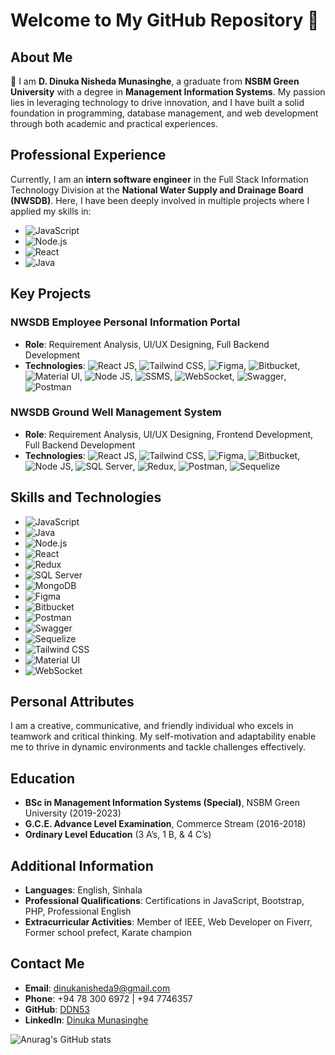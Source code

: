 # Welcome to My GitHub Repository 🎉

## About Me
👋 I am **D. Dinuka Nisheda Munasinghe**, a graduate from **NSBM Green University** with a degree in **Management Information Systems**. My passion lies in leveraging technology to drive innovation, and I have built a solid foundation in programming, database management, and web development through both academic and practical experiences.

## Professional Experience
Currently, I am an **intern software engineer** in the Full Stack Information Technology Division at the **National Water Supply and Drainage Board (NWSDB)**. Here, I have been deeply involved in multiple projects where I applied my skills in:

- ![JavaScript](https://img.shields.io/badge/JavaScript-323330?style=for-the-badge&logo=javascript&logoColor=F7DF1E)
- ![Node.js](https://img.shields.io/badge/Node.js-339933?style=for-the-badge&logo=nodedotjs&logoColor=white)
- ![React](https://img.shields.io/badge/React-20232A?style=for-the-badge&logo=react&logoColor=61DAFB)
- ![Java](https://img.shields.io/badge/Java-ED8B00?style=for-the-badge&logo=java&logoColor=white)

## Key Projects

### NWSDB Employee Personal Information Portal
- **Role**: Requirement Analysis, UI/UX Designing, Full Backend Development
- **Technologies**: ![React JS](https://img.shields.io/badge/React-20232A?style=for-the-badge&logo=react&logoColor=61DAFB), ![Tailwind CSS](https://img.shields.io/badge/Tailwind_CSS-38B2AC?style=for-the-badge&logo=tailwind-css&logoColor=white), ![Figma](https://img.shields.io/badge/Figma-F24E1E?style=for-the-badge&logo=figma&logoColor=white), ![Bitbucket](https://img.shields.io/badge/Bitbucket-0052CC?style=for-the-badge&logo=bitbucket&logoColor=white), ![Material UI](https://img.shields.io/badge/Material--UI-0081CB?style=for-the-badge&logo=material-ui&logoColor=white), ![Node JS](https://img.shields.io/badge/Node.js-339933?style=for-the-badge&logo=nodedotjs&logoColor=white), ![SSMS](https://img.shields.io/badge/SSMS-FCC624?style=for-the-badge&logo=microsoft-sql-server&logoColor=white), ![WebSocket](https://img.shields.io/badge/WebSocket-010101?style=for-the-badge&logo=websocket&logoColor=white), ![Swagger](https://img.shields.io/badge/Swagger-85EA2D?style=for-the-badge&logo=swagger&logoColor=white), ![Postman](https://img.shields.io/badge/Postman-FF6C37?style=for-the-badge&logo=postman&logoColor=white)

### NWSDB Ground Well Management System
- **Role**: Requirement Analysis, UI/UX Designing, Frontend Development, Full Backend Development
- **Technologies**: ![React JS](https://img.shields.io/badge/React-20232A?style=for-the-badge&logo=react&logoColor=61DAFB), ![Tailwind CSS](https://img.shields.io/badge/Tailwind_CSS-38B2AC?style=for-the-badge&logo=tailwind-css&logoColor=white), ![Figma](https://img.shields.io/badge/Figma-F24E1E?style=for-the-badge&logo=figma&logoColor=white), ![Bitbucket](https://img.shields.io/badge/Bitbucket-0052CC?style=for-the-badge&logo=bitbucket&logoColor=white), ![Node JS](https://img.shields.io/badge/Node.js-339933?style=for-the-badge&logo=nodedotjs&logoColor=white), ![SQL Server](https://img.shields.io/badge/SQL%20Server-CC2927?style=for-the-badge&logo=microsoft-sql-server&logoColor=white), ![Redux](https://img.shields.io/badge/Redux-764ABC?style=for-the-badge&logo=redux&logoColor=white), ![Postman](https://img.shields.io/badge/Postman-FF6C37?style=for-the-badge&logo=postman&logoColor=white), ![Sequelize](https://img.shields.io/badge/Sequelize-52B0E7?style=for-the-badge&logo=sequelize&logoColor=white)

## Skills and Technologies
- ![JavaScript](https://img.shields.io/badge/JavaScript-323330?style=for-the-badge&logo=javascript&logoColor=F7DF1E)
- ![Java](https://img.shields.io/badge/Java-ED8B00?style=for-the-badge&logo=java&logoColor=white)
- ![Node.js](https://img.shields.io/badge/Node.js-339933?style=for-the-badge&logo=nodedotjs&logoColor=white)
- ![React](https://img.shields.io/badge/React-20232A?style=for-the-badge&logo=react&logoColor=61DAFB)
- ![Redux](https://img.shields.io/badge/Redux-764ABC?style=for-the-badge&logo=redux&logoColor=white)
- ![SQL Server](https://img.shields.io/badge/SQL%20Server-CC2927?style=for-the-badge&logo=microsoft-sql-server&logoColor=white)
- ![MongoDB](https://img.shields.io/badge/MongoDB-4EA94B?style=for-the-badge&logo=mongodb&logoColor=white)
- ![Figma](https://img.shields.io/badge/Figma-F24E1E?style=for-the-badge&logo=figma&logoColor=white)
- ![Bitbucket](https://img.shields.io/badge/Bitbucket-0052CC?style=for-the-badge&logo=bitbucket&logoColor=white)
- ![Postman](https://img.shields.io/badge/Postman-FF6C37?style=for-the-badge&logo=postman&logoColor=white)
- ![Swagger](https://img.shields.io/badge/Swagger-85EA2D?style=for-the-badge&logo=swagger&logoColor=white)
- ![Sequelize](https://img.shields.io/badge/Sequelize-52B0E7?style=for-the-badge&logo=sequelize&logoColor=white)
- ![Tailwind CSS](https://img.shields.io/badge/Tailwind_CSS-38B2AC?style=for-the-badge&logo=tailwind-css&logoColor=white)
- ![Material UI](https://img.shields.io/badge/Material--UI-0081CB?style=for-the-badge&logo=material-ui&logoColor=white)
- ![WebSocket](https://img.shields.io/badge/WebSocket-010101?style=for-the-badge&logo=websocket&logoColor=white)

## Personal Attributes
I am a creative, communicative, and friendly individual who excels in teamwork and critical thinking. My self-motivation and adaptability enable me to thrive in dynamic environments and tackle challenges effectively.

## Education
- **BSc in Management Information Systems (Special)**, NSBM Green University (2019-2023)
- **G.C.E. Advance Level Examination**, Commerce Stream (2016-2018)
- **Ordinary Level Education** (3 A’s, 1 B, & 4 C’s)

## Additional Information
- **Languages**: English, Sinhala
- **Professional Qualifications**: Certifications in JavaScript, Bootstrap, PHP, Professional English
- **Extracurricular Activities**: Member of IEEE, Web Developer on Fiverr, Former school prefect, Karate champion

## Contact Me
- **Email**: [dinukanisheda9@gmail.com](mailto:dinukanisheda9@gmail.com)
- **Phone**: +94 78 300 6972 | +94 7746357
- **GitHub**: [DDN53](https://github.com/DDN53)
- **LinkedIn**: [Dinuka Munasinghe](https://www.linkedin.com/in/dinuka-munasinghe)

![Anurag's GitHub stats](https://github-readme-stats.vercel.app/api?username=DDN53&show_icons=true&theme=radical)
